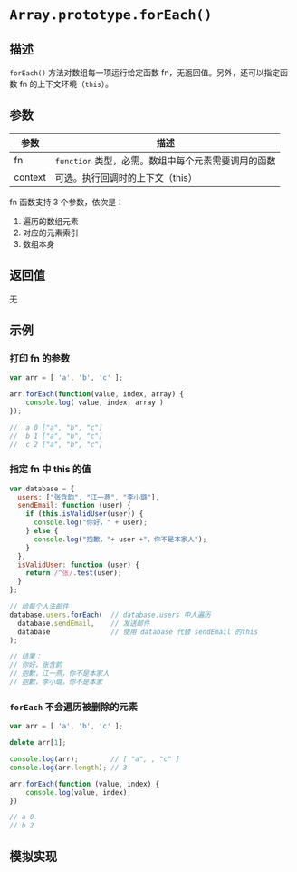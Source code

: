 # `Array.prototype.forEach()`

## 描述

`forEach()` 方法对数组每一项运行给定函数 fn，无返回值。另外，还可以指定函数 fn 的上下文环境（`this`）。

## 参数

参数 | 描述
--- | ---
fn | `function` 类型，必需。数组中每个元素需要调用的函数
context | 可选。执行回调时的上下文（this）


fn 函数支持 3 个参数，依次是：
1. 遍历的数组元素
2. 对应的元素索引
3. 数组本身

## 返回值

无

## 示例

### 打印 fn 的参数

```js
var arr = [ 'a', 'b', 'c' ];

arr.forEach(function(value, index, array) {
    console.log( value, index, array )
});

//  a 0 ["a", "b", "c"]
//  b 1 ["a", "b", "c"]
//  c 2 ["a", "b", "c"]
```

### 指定 fn 中 this 的值

```js
var database = {
  users: ["张含韵", "江一燕", "李小璐"],
  sendEmail: function (user) {
    if (this.isValidUser(user)) {
      console.log("你好，" + user);
    } else {
      console.log("抱歉，"+ user +"，你不是本家人");	
    }
  },
  isValidUser: function (user) {
    return /^张/.test(user);
  }
};

// 给每个人法邮件
database.users.forEach(  // database.users 中人遍历
  database.sendEmail,    // 发送邮件
  database               // 使用 database 代替 sendEmail 的this
);

// 结果：
// 你好，张含韵
// 抱歉，江一燕，你不是本家人
// 抱歉，李小璐，你不是本家
```

### `forEach` 不会遍历被删除的元素

```js
var arr = [ 'a', 'b', 'c' ];

delete arr[1];

console.log(arr);        // [ "a", , "c" ]
console.log(arr.length); // 3

arr.forEach(function (value, index) {
    console.log(value, index);
})

// a 0
// b 2
```

## 模拟实现

```js


```
